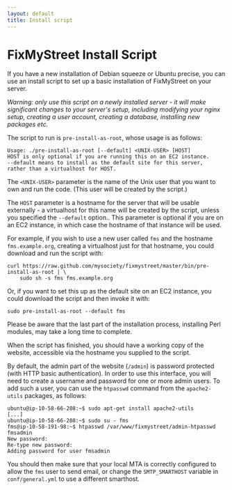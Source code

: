 ```yaml
---
layout: default
title: Install script
---
```


# FixMyStreet Install Script

If you have a new installation of Debian squeeze or Ubuntu precise,
you can use an install script to set up a basic installation of
FixMyStreet on your server.

*Warning: only use this script on a newly installed server - it will
make significant changes to your server's setup, including modifying
your nginx setup, creating a user account, creating a database,
installing new packages etc.*

The script to run is `pre-install-as-root`, whose usage is as follows:

    Usage: ./pre-install-as-root [--default] <UNIX-USER> [HOST]
    HOST is only optional if you are running this on an EC2 instance.
    --default means to install as the default site for this server,
    rather than a virtualhost for HOST.

The `<UNIX-USER>` parameter is the name of the Unix user that you want
to own and run the code.  (This user will be created by the script.)

The `HOST` parameter is a hostname for the server that will be usable
externally - a virtualhost for this name will be created by the
script, unless you specified the `--default` option..  This parameter
is optional if you are on an EC2 instance, in which case the hostname
of that instance will be used.

For example, if you wish to use a new user called `fms` and the
hostname `fms.example.org`, creating a virtualhost just for that
hostname, you could download and run the script with:

    curl https://raw.github.com/mysociety/fixmystreet/master/bin/pre-install-as-root | \
        sudo sh -s fms fms.example.org

Or, if you want to set this up as the default site on an EC2 instance,
you could download the script and then invoke it with:

    sudo pre-install-as-root --default fms

Please be aware that the last part of the installation process,
installing Perl modules, may take a long time to complete.

When the script has finished, you should have a working copy of the
website, accessible via the hostname you supplied to the script.

By default, the admin part of the website (`/admin`) is password
protected (with HTTP basic authentication).  In order to use this
interface, you will need to create a username and password for one or
more admin users.  To add such a user, you can use the `htpasswd`
command from the `apache2-utils` packages, as follows:

    ubuntu@ip-10-58-66-208:~$ sudo apt-get install apache2-utils
    [...]
    ubuntu@ip-10-58-66-208:~$ sudo su - fms
    fms@ip-10-58-191-98:~$ htpasswd /var/www/fixmystreet/admin-htpasswd fmsadmin
    New password:
    Re-type new password:
    Adding password for user fmsadmin

You should then make sure that your local MTA is correctly configured
to allow the `fms` user to send email, or change the `SMTP_SMARTHOST`
variable in `conf/general.yml` to use a different smarthost.
